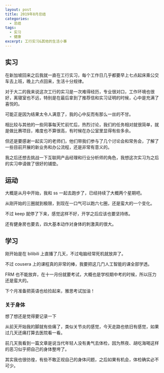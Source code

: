 ```yaml
---
layout: post
title: 2019年8月总结
categories: 
  - 总结
tags:
  - 实习
  - 健康
excerpt: 工行实习&其他的生活小事
---
```


## 实习

在新加坡回来之后我就一直在工行实习，每个工作日几乎都要早上七点起床乘公交车去上班，晚上六点回来，生活十分规律。

对于大二的我来说这次工行的实习是一次难得经历，专业很对口，工作环境也很好，离寝室也不远，特别是在最后拿到了推荐信和实习证明的时候，心中是充满了喜悦的。

可能正是因为结果太令人满意了，我的心中反而有那么一丝的不甘。

相比较与其他的一些同事每天忙前忙后，热烈讨论，我们的任务相对就很简单，就是做比赛项目，难度也不算很高，有时候在办公室里显得有些多余。

但还是要感谢一起实习的老师们，他们带我们参与了几个讨论会和常务会，了解了一些目前开展的新业务和办公流程，还是非常有意义的。

我之后还想去挑战一下互联网产品经理和行业分析师的角色，我想这次实习为之后的实习申请做了很好的铺垫。

## 运动

大概是从月中开始，我和 ss 一起去跑步了，已经持续了大概两个星期吧。

从刚开始的三圈就到极限，到现在一口气可以跑六七圈，还是蛮大的一个变化。

不过 keep 就停了下来，感觉这样不好，开学之后应该也要坚持练。

还有健身房也要去，四大基本动作对身体的刺激真的很大。

## 学习

刚开始是在 bilibili 上直播了几天，不过电脑经常死机就放弃了。

不过 cousera 上的课程真的非常的棒，我要把这几门人工智能的课全部学透。

FRM 也不能放弃，在十一月份就要考试，大概也是学校期中考的时候，所以压力还是蛮大的。

下个月准备把英语也给捡起来，雅思考试加油！

### 关于身体

想了想还是觉得要记录一下

从前天开始我的脚就有些痛了，类似关节炎的感觉，今天走路也依旧有感觉，如果过几天还痛打算去医院看一看。

前几天我看到一篇文章是说当代年轻人没有勇气去体检，因为熬夜、胡吃海喝这样的恶习似乎把自己的身体整垮了。

其实我也很彷徨，有些不敢正视自己的身体问题，之后如果有机会，体检确实必不可少。


